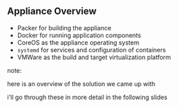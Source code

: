 ## Appliance Overview

* Packer for building the appliance
* Docker for running application components
* CoreOS as the appliance operating system
* `systemd` for services and configuration of containers
* VMWare as the build and target virtualization platform

note:

here is an overview of the solution we came up with

i'll go through these in more detail in the following slides
